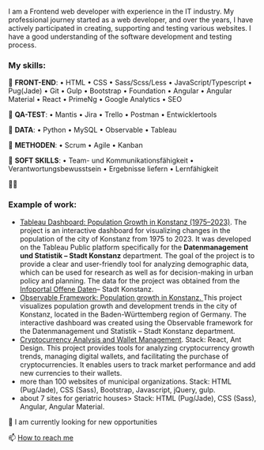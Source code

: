 I am a Frontend web developer with experience in the IT industry. My professional journey started as a web developer, and over the years, I have actively participated in creating, supporting and testing various websites. I have a good understanding of the software development and testing process.

<h3>My skills:</h3>
💬 <b>FRONT-END</b>: • HTML • CSS • Sass/Scss/Less • JavaScript/Typescript • Pug(Jade) • Git • Gulp • Bootstrap • Foundation  
• Angular • Angular Material • React • PrimeNg  
• Google Analytics • SEO  
  
💬 <b>QA-TEST</b>: • Mantis • Jira • Trello • Postman • Entwicklertools  
  
💬 <b>DATA</b>: • Python • MySQL • Observable • Tableau  

💬 <b>METHODEN</b>: • Scrum • Agile • Kanban  

💬 <b>SOFT SKILLS</b>: • Team- und Kommunikationsfähigkeit • Verantwortungsbewusstsein • Ergebnisse liefern • Lernfähigkeit  

👩‍💻 <h3>Example of work:</h3>
- <a href="https://public.tableau.com/app/profile/offene.daten.stadt.konstanz/vizzes" alt="Tableau Dashboard: Population Trends in Konstanz (1975–2023)">Tableau Dashboard: Population Growth in Konstanz (1975–2023)</a>.
  The project is an interactive dashboard for visualizing changes in the population of the city of Konstanz from 1975 to 2023. It was developed on the Tableau Public platform specifically for the <b>Datenmanagement und Statistik – Stadt Konstanz</b> department. The goal of the project is to provide a clear and user-friendly tool for analyzing demographic data, which can be used for research as well as for decision-making in urban policy and planning. The data for the project was obtained from the <a href="https://offenedaten-konstanz.de/search/taxonomy/term/42/field_tags/Bev%C3%B6lkerung-42">Infoportal Offene Daten</a>– Stadt Konstanz.
- <a href="https://github.com/IrynaKuzz/Population-growth-in-Konstanz">Observable Framework: Population growth in Konstanz. </a> This project visualizes population growth and development trends in the city of Konstanz, located in the Baden-Württemberg region of Germany. The interactive dashboard was created using the Observable framework for the Datenmanagement und Statistik – Stadt Konstanz department. 
- <a href="https://github.com/IrynaKuzz/crypto-project.git">Cryptocurrency Analysis and Wallet Management</a>. Stack: React, Ant Design.
  This project provides tools for analyzing cryptocurrency growth trends, managing digital wallets, and facilitating the purchase of cryptocurrencies. It enables users to track market performance and add new currencies to their wallets.  
- more than 100 websites of municipal organizations.
  Stack: HTML (Pug/Jade), CSS (Sass), Bootstrap, Javascript, jQuery, gulp.
- about 7 sites for geriatric houses>
  Stack: HTML (Pug/Jade), CSS (Sass), Angular, Angular Material.

📌 I am currently looking for new opportunities

📫 <a href="mailto: iryna.kuz.job@gmail.com"> How to reach me </a>

